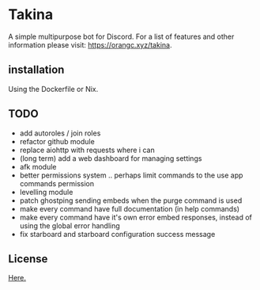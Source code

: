 # Takina
A simple multipurpose bot for Discord.
For a list of features and other information please visit: https://orangc.xyz/takina.

## installation
Using the Dockerfile or Nix.

## TODO
- add autoroles / join roles
- refactor github module
- replace aiohttp with requests where i can
- (long term) add a web dashboard for managing settings 
- afk module
- better permissions system .. perhaps limit commands to the use app commands permission
- levelling module
- patch ghostping sending embeds when the purge command is used
- make every command have full documentation (in help commands)
- make every command have it's own error embed responses, instead of using the global error handling
- fix starboard and starboard configuration success message

## License
[Here.](./LICENSE)